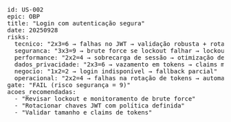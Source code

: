 <pre>
id: US-002
epic: OBP
title: "Login com autenticação segura"
date: 20250928
risks:
  tecnico: "2x3=6 → falhas no JWT → validação robusta + rotacionar chaves"
  seguranca: "3x3=9 → brute force se lockout falhar → lockout e monitoramento"
  performance: "2x2=4 → sobrecarga de sessão → otimização de cache"
  dados_privacidade: "2x3=6 → vazamento em tokens → claims mínimos"
  negocio: "1x2=2 → login indisponível → fallback parcial"
  operacional: "2x2=4 → falhas na rotação de tokens → automação"
gate: "FAIL (risco segurança = 9)"
acoes_recomendadas:
  - "Revisar lockout e monitoramento de brute force"
  - "Rotacionar chaves JWT com política definida"
  - "Validar tamanho e claims de tokens"
</pre>
